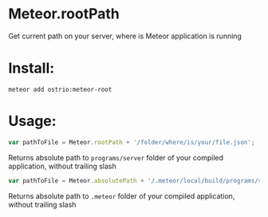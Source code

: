 Meteor.rootPath
========
Get current path on your server, where is Meteor application is running

Install:
========
```shell
meteor add ostrio:meteor-root
```

Usage:
========
```javascript
var pathToFile = Meteor.rootPath + '/folder/where/is/your/file.json';
```
Returns absolute path to `programs/server` folder of your compiled application, without trailing slash

```javascript
var pathToFile = Meteor.absolutePath + '/.meteor/local/build/programs/server/folder/where/is/your/file.json';
```
Returns absolute path to `.meteor` folder of your compiled application, without trailing slash